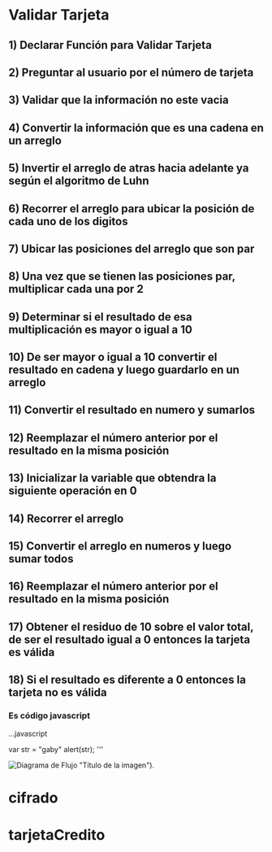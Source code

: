 # Validar Tarjeta

## 1) Declarar Función para Validar Tarjeta 

## 2) Preguntar al usuario por el número de tarjeta

## 3) Validar que la información no este vacia

## 4) Convertir la información que es una cadena en un arreglo

## 5) Invertir el arreglo de atras hacia adelante ya según el  algoritmo de Luhn 

## 6) Recorrer el arreglo para ubicar la posición de cada uno de los digitos

## 7) Ubicar las posiciones del arreglo que son par

## 8) Una vez que se tienen las posiciones par, multiplicar cada una por 2

## 9) Determinar si el resultado de esa multiplicación es mayor o igual a 10

## 10) De ser mayor o igual a 10 convertir el resultado en cadena y luego guardarlo en un arreglo

## 11) Convertir el resultado en numero y sumarlos

## 12) Reemplazar el número anterior por el resultado en la misma posición

## 13) Inicializar la variable que obtendra la siguiente operación en 0

## 14) Recorrer el arreglo 

## 15) Convertir el arreglo en numeros y luego sumar todos

## 16) Reemplazar el número anterior por el resultado en la misma posición

## 17) Obtener el residuo de 10 sobre el valor total, de ser el resultado igual a 0 entonces la tarjeta es válida

## 18) Si el resultado es diferente a 0 entonces la tarjeta no es válida










### Es código javascript

...javascript

var str = "gaby"
alert(str);
'''



![Diagrama de Flujo](diagrama.png) "Título de la imagen").
# cifrado
# tarjetaCredito
